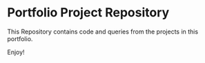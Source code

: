 # Portfolio Project Repository

This Repository contains code and queries from the projects in this portfolio.

Enjoy!
